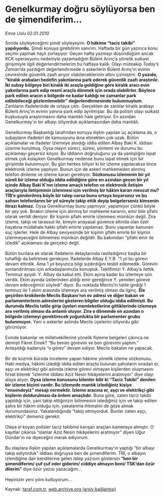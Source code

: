 # Genelkurmay doğru söylüyorsa ben de şimendiferim...

*Emre Uslu 02.01.2010*

<div class="yazi">Sonda söyleyeceğimi şimdi söyleyeyim. <b>O hâkime “taciz takibi” yapılıyordu.</b> Şimdi konuya girebilirim sanırım. Haftada bir gün yazınca konu seçimi yapmak hayli zorlaşıyor. Geçen hafta yazmayı düşündüğüm ancak KCK operasyonu nedeniyle yazamadığım Bülent Arınç’a yönelik suikast girişimiyle ilgili değerlendirmelerim bu haftaya kaldı. Olayı müteakip <i>Today’s Zaman</i>’da yazdığım değerlendirmede o askerlerin Bülent Arınç’ın evinin çevresinde güvenlik zaafı arıyor olabileceklerinin altını çizmiştim. <b>O yazıda, “kiralık arabaları hedefin yakınlarına park ederek güvenlik zaafı araştırılır. İki subay bölgeye biri kiralık iki araçla geldiğine göre kiralık aracı evin yakınlarına park edip resmî araçla dönmek için orada olabilirler. Böylece park edilen aracın o bölgede ne kadar kaldığı ne zamanlar park edilebileceği gözlemlenebilir” değerlendirmesinde bulunmuştum</b>. Zanlıların ifadelerinde de ortaya çıktı. Gerçekten de zanlılar kiralık arabayı Bülent Arınç’ın evinin yanına park edip ayrılmışlar. Bu da polisin olayı suikast kuşkusuyla araştırmasını daha mantıklı hale getiriyor. En azından Genelkurmay’ın bir albayı izliyorduk açıklamasından daha mantıklı. <br/><br/>Genelkurmay Başkanlığı tarafından konuya ilişkin yapılan üç açıklama da, o subayların ifadeleri de kamuoyunu ikna etmekten çok uzak. Bütün açıklamalar ve ifadeler izlemeye alındığı iddia edilen Albay Baki K. iddiası üzerine kurulmuş. Oysa olayın süreci, süresi, yöntemi ve durumu bu açıklamayı geçersiz kılıyor. Bu iddianın doğruluğunu ya da yanlışlığını ispat etmek çok kolayken Genelkurmay nedense bunu ispat etmek için bir girişimde bulunmuyor. Bu gün herkes biliyor ki bir izleme yapılacaksa önce elektronik izleme yapılıyor. Bunun için de askerî mahkemeden alınmış telefon dinleme ve izleme kararı gerekiyor. <b>Sözkonusu izlemenin bir yıl süreli bir izleme olduğu iddia edildiğine göre en azından geçen bir yıl içinde Albay Baki K’nın izleme amaçlı telefon ve elektronik iletişim araçlarıyla iletişiminin izlenmesi için verilmiş bir hâkim kararı mevcut mu? TİB’e gönderilmiş böyle bir talep varsa bunu ortaya koyarsınız ve bu şahsın telefonlarını bir yıl süreyle takip ettik deyip belgelerseniz kimsenin itirazı kalmaz.</b> Oysa Genelkurmay bunu yapmıyor, yapamıyor çünkü böyle bir şey yok. Bırakın izleme için alınmış bir mahkeme kararını, emir bile şifahi olarak verildi deniyor. Bir kişinin şifahi emirle izlenmesi mümkün değil. Zira izleme, takip ve tarassut ile, bireyin anayasal güvence altında olan özel hayatına müdahale hakkı şifahi emirle yapılamaz. Bunu yapanlar kanunen suç işlerler. Hele de Albay seviyesinde bir kişinin şifahi emirle bir kişinin izlenmeyeceğini bilmemesi mümkün değildir. Bu bakımdan “şifahi emir ile izledik” açıklaması da gerçekçi değil. <br/><br/>Bütün bunlara ek olarak ifadelerin detaylarında rastladığımız başka bir tuhaflığı da belirtmek gerekiyor. İfadelerde Albay E.Y.B. “1 yıl bu görevi devam ettirdik. Ama 1 yıl boyunca bilgi sızdırdığını tesbit edemedik. Görevin sonlandırılması için arkadaşlarımızla konuştuk. Teklifimizi Y. Albay’a ilettik. Temmuz ayıydı. Y. Albay da kabul etti. Ekim ayına kadar bu izlemeye son verdik. Ekim ayında üstlerinden aldığı emir gereğince Y. yeniden göreve devam edeceğimizi söyledi” diyor. Bu noktada Meclis’in tatile girdiği 1 temmuz ile 1 ekim arasında izlemeye ara verilmiş olması da ilginç. <b>Ele geçirilen krokilerde Meclis Başkanı’nın ev adresi ve diğer bakan ve parlamenterlerin adreslerini gösteren bilgiler olduğu iddia edilmişti. Bu durumda Meclis tatile girip üyeleri memleketlerine gittiklerinde izlemeye ara verilmiş olması da anlamlı oluyor. Zira o dönemde en azından o bölgede izlemeyi gerektirecek yoğunlukta bir parlamenter grubu bulunmuyor.</b> Yani o askerler aslında Meclis üyelerini izliyordu gibi görünüyor. <br/><br/>Evinde bakanlar ve milletvekillerine yönelik fişleme belgeleri çıkınca ne demişti Fikret Emek? “Bu benim görevim ve ben görevimi yaptım.” Anlaşıldığı kadarıyla “o görev” devam ediyor. Meclis bakalım ne yapacak. <br/><br/>Bir de kozmik büroda inceleme yapan hâkime yönelik izleme sözkonusu. Haki medya, hâkimi izlediği iddia edilen araçta bulunan şahısların sıradan er, aşçı ve elektrikçi gibi aslında izleme görevi olmayan kişilerden oluşmasını fırsat bilerek “izlenme iddiası Aziz Nesin hikâyelerini aratmıyor” diye olayı alaya alıyor. <b>Oysa izleme konusunu bilenler bilir ki “Taciz Takibi” denilen bir izleme biçimi vardır. Bu izlemede mantık izlediğiniz kişiye “ensendeyiz” mesajı vermektir. İzleme aracına er, aşçı ve elektrikçi gibi kişilerin doldurulması da önlem amaçlıdır.</b> Buna göre, zaten taciz takibi yapıldığı için, yani takip ettiğinizin bilinmesini istediğiniz için ve takip edilen şahıs bir hâkim olduğu için, yakalanma ihtimalini de göze almak durumundasınız. Yakalandığında “takip etmiyorduk. Bunlar zaten aşçı, elektrikçi” demeniz gerekir. <br/><br/>Olaya el koyan polisler taciz takibine karışan araçları kameraya almıştır. O kayıtlar çıkarsa “olanlar Aziz Nesin hikâyelerini aratmıyor” diyen Uğur Dündar’ın ne diyeceğini merak ediyorum. <br/><br/>Bu olaylara ilişkin yapılan açıklamalarda Genelkurmay’ın yaptığı “bir albayı takip ediyorduk” iddiası doğruysa ben de şimendiferim. TİB, o albayın izlendiğine dair kendilerine gelen talep yazısını göstersin <b>“ben bir şimendiferim/ çuf çuf eder giderim/ ciddiye almayın beni/ TSK’dan özür dilerim”</b> diye özür yazısı yazacağım... <br/><br/>Hepinizin yeni yılını kutluyorum... 
              </div>

Kaynak: [taraf.com.tr](http://taraf.com.tr:80/makale/9324.htm), [web.archive.org (arşiv bağlantısı)](http://web.archive.org/web/20100315104851/http://taraf.com.tr:80/makale/9324.htm)
